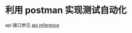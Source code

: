 # 利用 postman 实现测试自动化

api 接口参见 [api reference](https://learning.getpostman.com/docs/postman/scripts/postman_sandbox_api_reference)
